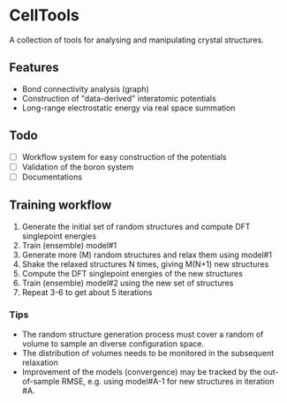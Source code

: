 # CellTools

A collection of tools for analysing and manipulating crystal structures.


## Features

- Bond connectivity analysis (graph)
- Construction of "data-derived" interatomic potentials
- Long-range electrostatic energy via real space summation 

## Todo

* [ ] Workflow system for easy construction of the potentials
* [ ] Validation of the boron system
* [ ] Documentations

## Training workflow

1. Generate the initial set of random structures and compute DFT singlepoint energies
2. Train (ensemble) model#1
3. Generate more (M) random structures and relax them using model#1
4. Shake the relaxed structures N times, giving M(N+1) new structures
5. Compute the DFT singlepoint energies of the new structures
6. Train (ensemble) model#2 using the new set of structures 
7. Repeat 3-6 to get about 5 iterations

### Tips

* The random structure generation process must cover a random of volume to sample an diverse configuration space.
* The distribution of volumes needs to be monitored in the subsequent relaxation
* Improvement of the models (convergence) may be tracked by the out-of-sample RMSE, e.g. using model#A-1 for new structures in iteration #A.